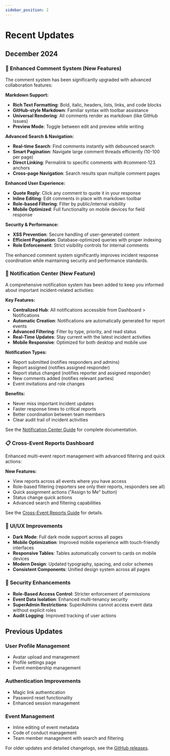 ```yaml
---
sidebar_position: 2
---
```


# Recent Updates

## December 2024

### 💬 Enhanced Comment System (New Features)

The comment system has been significantly upgraded with advanced collaboration features:

**Markdown Support:**

- **Rich Text Formatting**: Bold, italic, headers, lists, links, and code blocks
- **GitHub-style Markdown**: Familiar syntax with toolbar assistance
- **Universal Rendering**: All comments render as markdown (like GitHub Issues)
- **Preview Mode**: Toggle between edit and preview while writing

**Advanced Search & Navigation:**

- **Real-time Search**: Find comments instantly with debounced search
- **Smart Pagination**: Navigate large comment threads efficiently (10-100 per page)
- **Direct Linking**: Permalink to specific comments with #comment-123 anchors
- **Cross-page Navigation**: Search results span multiple comment pages

**Enhanced User Experience:**

- **Quote Reply**: Click any comment to quote it in your response
- **Inline Editing**: Edit comments in place with markdown toolbar
- **Role-based Filtering**: Filter by public/internal visibility
- **Mobile Optimized**: Full functionality on mobile devices for field response

**Security & Performance:**

- **XSS Prevention**: Secure handling of user-generated content
- **Efficient Pagination**: Database-optimized queries with proper indexing
- **Role Enforcement**: Strict visibility controls for internal comments

The enhanced comment system significantly improves incident response coordination while maintaining security and performance standards.

### 🔔 Notification Center (New Feature)

A comprehensive notification system has been added to keep you informed about important incident-related activities:

**Key Features:**

- **Centralized Hub**: All notifications accessible from Dashboard > Notifications
- **Automatic Creation**: Notifications are automatically generated for report events
- **Advanced Filtering**: Filter by type, priority, and read status
- **Real-Time Updates**: Stay current with the latest incident activities
- **Mobile Responsive**: Optimized for both desktop and mobile use

**Notification Types:**

- Report submitted (notifies responders and admins)
- Report assigned (notifies assigned responder)
- Report status changed (notifies reporter and assigned responder)
- New comments added (notifies relevant parties)
- Event invitations and role changes

**Benefits:**

- Never miss important incident updates
- Faster response times to critical reports
- Better coordination between team members
- Clear audit trail of incident activities

See the [Notification Center Guide](./notification-center.md) for complete documentation.

### 📋 Cross-Event Reports Dashboard

Enhanced multi-event report management with advanced filtering and quick actions:

**New Features:**

- View reports across all events where you have access
- Role-based filtering (reporters see only their reports, responders see all)
- Quick assignment actions ("Assign to Me" button)
- Status change quick actions
- Advanced search and filtering capabilities

See the [Cross-Event Reports Guide](./cross-event-reports.md) for details.

### 🎨 UI/UX Improvements

- **Dark Mode**: Full dark mode support across all pages
- **Mobile Optimization**: Improved mobile experience with touch-friendly interfaces
- **Responsive Tables**: Tables automatically convert to cards on mobile devices
- **Modern Design**: Updated typography, spacing, and color schemes
- **Consistent Components**: Unified design system across all pages

### 🔐 Security Enhancements

- **Role-Based Access Control**: Stricter enforcement of permissions
- **Event Data Isolation**: Enhanced multi-tenancy security
- **SuperAdmin Restrictions**: SuperAdmins cannot access event data without explicit roles
- **Audit Logging**: Improved tracking of user actions

## Previous Updates

### User Profile Management

- Avatar upload and management
- Profile settings page
- Event membership management

### Authentication Improvements

- Magic link authentication
- Password reset functionality
- Enhanced session management

### Event Management

- Inline editing of event metadata
- Code of conduct management
- Team member management with search and filtering

For older updates and detailed changelogs, see the [GitHub releases](https://github.com/mattstratton/conducky/releases).
